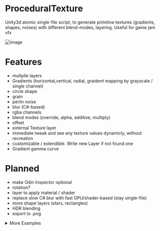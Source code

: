 # ProceduralTexture
Unity3d atomic single-file script, to generate primitive textures (gradients, shapes, noises) with different blend-modes, layering. Useful for game jam vfx

![image](https://github.com/user-attachments/assets/6fff327d-2ac4-4667-be0f-e95ebb1fd0ea)

#  Features
- multplie layers
- Gradients (horizontal,vertical, radial, graident mapping by grayscale / single channel)
- circle shape
- grain
- perlin noise
- blur (C#-based)
- rgba channels
- blend modes (override, alpha, additive, multiply)
- offset
- external Texture layer
- immediate tweak and see any texture values dynamicly, without recreation
- customizable / extendible. Write new Layer if not found one
- Gradient gamma curve
  
# Planned
- make Odin Inspector optional
- rotation?
- layer to apply material / shader
- replace slow C# blur with fast GPU/shader-based (stay single-file)
- more shape layers (stars, rectangles)
- HDR blending
- export to .png
  
<details>
  <summary>More Examples</summary>
  
![image](https://github.com/user-attachments/assets/f09a7da3-5071-49ab-b6e0-2d2c6d13442b)
![image](https://github.com/user-attachments/assets/643a8fd1-3d8c-4a3d-8d6e-fa6bbe7f423c)
![image](https://github.com/user-attachments/assets/bcb7c9af-09fa-4950-8895-d29767b0be70)
![image](https://github.com/user-attachments/assets/ca90c345-7959-4d5b-b603-bd76897fbd71)
![image](https://github.com/user-attachments/assets/2556ca14-4d65-4c62-a17f-4427f9480b4e)
![image](https://github.com/user-attachments/assets/a4f4c9c3-01bd-4834-9b02-048ebd6775cf)
![image](https://github.com/user-attachments/assets/4fe92fc7-d93c-4921-827e-1c7dad0519c9)
  
</details>
